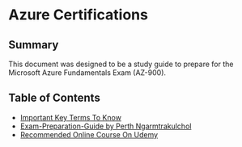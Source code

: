 # Azure Certifications

## Summary
This document was designed to be a study guide to prepare for the Microsoft Azure Fundamentals Exam (AZ-900).


## Table of Contents

* [Important Key Terms To Know](https://github.com/ptsec/Azure/blob/master/AZ-900-KEY-TERMS.pdf)
* [Exam-Preparation-Guide by Perth Ngarmtrakulchol](https://medium.com/weareservian/azure-az-900-exam-preparation-guide-how-to-pass-in-3-days-dabf5534507a)
* [Recommended Online Course On Udemy](https://www.udemy.com/course/microsoft-azure-beginners-guide/)

